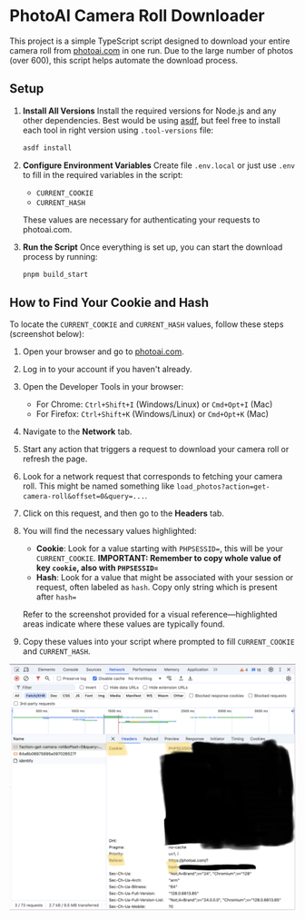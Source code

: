 # PhotoAI Camera Roll Downloader

This project is a simple TypeScript script designed to download your entire camera roll from [photoai.com](https://photoai.com/) in one run. Due to the large number of photos (over 600), this script helps automate the download process.

## Setup

1. **Install All Versions**
   Install the required versions for Node.js and any other dependencies. Best would be using [asdf](https://asdf-vm.com/), but feel free to install each tool in right version using `.tool-versions` file:

   ```bash
   asdf install
   ```

2. **Configure Environment Variables**
   Create file `.env.local` or just use `.env` to fill in the required variables in the script:

   - `CURRENT_COOKIE`
   - `CURRENT_HASH`

   These values are necessary for authenticating your requests to photoai.com.

3. **Run the Script**
   Once everything is set up, you can start the download process by running:
   ```bash
   pnpm build_start
   ```

## How to Find Your Cookie and Hash

To locate the `CURRENT_COOKIE` and `CURRENT_HASH` values, follow these steps (screenshot below):

1. Open your browser and go to [photoai.com](https://photoai.com).
2. Log in to your account if you haven't already.
3. Open the Developer Tools in your browser:
   - For Chrome: `Ctrl+Shift+I` (Windows/Linux) or `Cmd+Opt+I` (Mac)
   - For Firefox: `Ctrl+Shift+K` (Windows/Linux) or `Cmd+Opt+K` (Mac)
4. Navigate to the **Network** tab.
5. Start any action that triggers a request to download your camera roll or refresh the page.
6. Look for a network request that corresponds to fetching your camera roll. This might be named something like `load_photos?action=get-camera-roll&offset=0&query=...`.
7. Click on this request, and then go to the **Headers** tab.
8. You will find the necessary values highlighted:

   - **Cookie**: Look for a value starting with `PHPSESSID=`, this will be your `CURRENT_COOKIE`. **IMPORTANT: Remember to copy whole value of key `cookie`, also with `PHPSESSID=`**
   - **Hash**: Look for a value that might be associated with your session or request, often labeled as `hash`. Copy only string which is present after `hash=`

   Refer to the screenshot provided for a visual reference—highlighted areas indicate where these values are typically found.

9. Copy these values into your script where prompted to fill `CURRENT_COOKIE` and `CURRENT_HASH`.

![alt text](<Screenshot 2024-08-28 at 16.36.05.png>)
